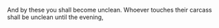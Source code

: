 And by these you shall become unclean. Whoever touches their carcass shall be unclean until the evening,
